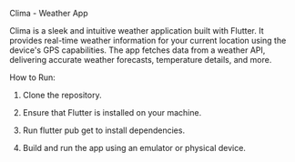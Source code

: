 Clima - Weather App

Clima is a sleek and intuitive weather application built with Flutter. It provides real-time weather information for your current location using the device's GPS capabilities. The app fetches data from a weather API, delivering accurate weather forecasts, temperature details, and more.

How to Run:

1. Clone the repository.

2. Ensure that Flutter is installed on your machine.

3. Run flutter pub get to install dependencies.

4. Build and run the app using an emulator or physical device.